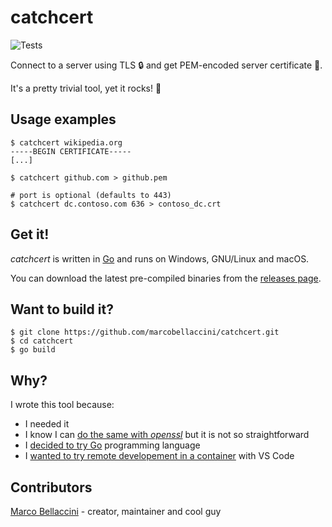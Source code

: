 # catchcert

![Tests](https://github.com/marcobellaccini/catchcert/workflows/Tests/badge.svg)

Connect to a server using TLS 🔒 and get PEM-encoded server certificate 📜.

It's a pretty trivial tool, yet it rocks! 🎸

## Usage examples

```
$ catchcert wikipedia.org
-----BEGIN CERTIFICATE-----
[...]

$ catchcert github.com > github.pem

# port is optional (defaults to 443)
$ catchcert dc.contoso.com 636 > contoso_dc.crt
```

## Get it!
*catchcert* is written in [Go](https://golang.org/) and runs on Windows, GNU/Linux and macOS.

You can download the latest pre-compiled binaries from the [releases page](https://github.com/marcobellaccini/catchcert/releases).

## Want to build it?

```
$ git clone https://github.com/marcobellaccini/catchcert.git
$ cd catchcert
$ go build
```

## Why?
I wrote this tool because:

- I needed it
- I know I can [do the same with *openssl*](https://superuser.com/a/641396) but it is not so straightforward
- I [decided to try Go](https://twitter.com/lasagnasec/status/1268856625533779968) programming language
- I [wanted to try remote developement in a container](https://twitter.com/lasagnasec/status/1271399524179861504) with VS Code


## Contributors

[Marco Bellaccini](https://github.com/marcobellaccini) - creator, maintainer and cool guy
